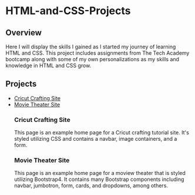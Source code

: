 # HTML-and-CSS-Projects
<h2>Overview</h2>
Here I will display the skills I gained as I started my journey of learning HTML and CSS. This project includes assignments from The Tech Academy bootcamp along with some of my own personalizations as my skills and knowledge in HTML and CSS grow. 

<h2>Projects</h2>
<ul>
  <li><a href="https://github.com/egarcia8/HTML-and-CSS-Projects/tree/main/Website_Project">Cricut Crafting Site</a></li>
  <li><a href="https://github.com/egarcia8/HTML-and-CSS-Projects/tree/main/Basic_HTML_and_CSS/bootstrap4_project">Movie Theater Site</a></li>
  
<h3>Cricut Crafting Site</h3>
This page is an example home page for a Cricut crafting tutorial site. It's styled utilizing CSS and contains a navbar, image containers, and a form.

<h3>Movie Theater Site</h3>
This page is an example home page for a moview theater that is styled utilizing Bootstrap4. It contains many Bootstrap components including navbar, jumbotron, form, cards, and dropdowns, among others.

